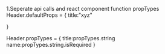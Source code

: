 1.Seperate api calls and react component function
propTypes
Header.defaultProps = {
title:"xyz"

}

Header.propTypes = {
title:propTypes.string
name:propTypes.string.isRequired
}
